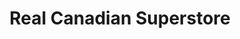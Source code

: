 ---
title: "Real Canadian Superstore"
url: /oshawa/real-canadian-superstore-harmony-road-north/
shop: supermarket
---